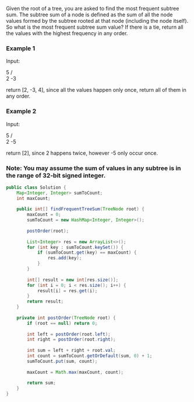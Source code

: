 Given the root of a tree, you are asked to find the most frequent subtree sum. The subtree sum of a node is defined as the sum of all the node values formed by the subtree rooted at that node (including the node itself). So what is the most frequent subtree sum value? If there is a tie, return all the values with the highest frequency in any order.

### Example 1

Input:

  5
 /  \
2   -3

return [2, -3, 4], since all the values happen only once, return all of them in any order.

### Example 2

Input:

  5
 /  \
2   -5

return [2], since 2 happens twice, however -5 only occur once.

### Note: You may assume the sum of values in any subtree is in the range of 32-bit signed integer.

```java
public class Solution {
    Map<Integer, Integer> sumToCount;
    int maxCount;
    
    public int[] findFrequentTreeSum(TreeNode root) {
        maxCount = 0;
        sumToCount = new HashMap<Integer, Integer>();
        
        postOrder(root);
        
        List<Integer> res = new ArrayList<>();
        for (int key : sumToCount.keySet()) {
            if (sumToCount.get(key) == maxCount) {
                res.add(key);
            }
        }
        
        int[] result = new int[res.size()];
        for (int i = 0; i < res.size(); i++) {
            result[i] = res.get(i);
        }
        return result;
    }
    
    private int postOrder(TreeNode root) {
        if (root == null) return 0;
        
        int left = postOrder(root.left);
        int right = postOrder(root.right);
        
        int sum = left + right + root.val;
        int count = sumToCount.getOrDefault(sum, 0) + 1;
        sumToCount.put(sum, count);
        
        maxCount = Math.max(maxCount, count);
        
        return sum;
    }
}
```
